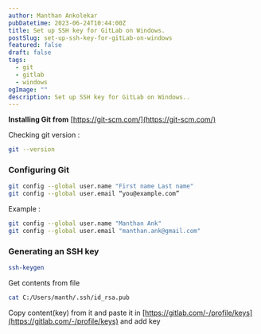 ```yaml
---
author: Manthan Ankolekar
pubDatetime: 2023-06-24T10:44:00Z
title: Set up SSH key for GitLab on Windows.
postSlug: set-up-ssh-key-for-gitLab-on-windows
featured: false
draft: false
tags:
  - git
  - gitlab
  - windows
ogImage: ""
description: Set up SSH key for GitLab on Windows..
---
```


**Installing Git from** [https://git-scm.com/](https://git-scm.com/)

Checking git version :

```bash
git --version
```

### Configuring Git

```bash
git config --global user.name "First name Last name"
git config --global user.email “you@example.com”
```

Example :

```bash
git config --global user.name "Manthan Ank"
git config --global user.email "manthan.ank@gmail.com"
```

### Generating an SSH key

```bash
ssh-keygen
```

Get contents from file

```bash
cat C:/Users/manth/.ssh/id_rsa.pub
```

Copy content(key) from it and paste it in [https://gitlab.com/-/profile/keys](https://gitlab.com/-/profile/keys) and add key
